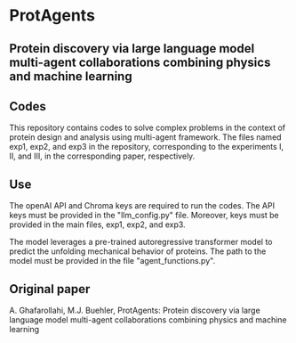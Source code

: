 # ProtAgents
## Protein discovery via large language model multi-agent collaborations combining physics and machine learning

## Codes
This repository contains codes to solve complex problems in the context of protein design and analysis using multi-agent framework. The files named exp1, exp2, and exp3 in the repository, corresponding to the experiments I, II, and III, in the corresponding paper, respectively.   

## Use
The openAI API and Chroma keys are required to run the codes. The API keys must be provided in the "llm_config.py" file. Moreover, keys must be provided in the main files, exp1, exp2, and exp3. 

The model leverages a pre-trained autoregressive transformer model to predict the unfolding mechanical behavior of proteins. The path to the model must be provided in the file "agent_functions.py".

## Original paper
A. Ghafarollahi, M.J. Buehler, ProtAgents: Protein discovery via large language model multi-agent collaborations combining physics and machine learning

